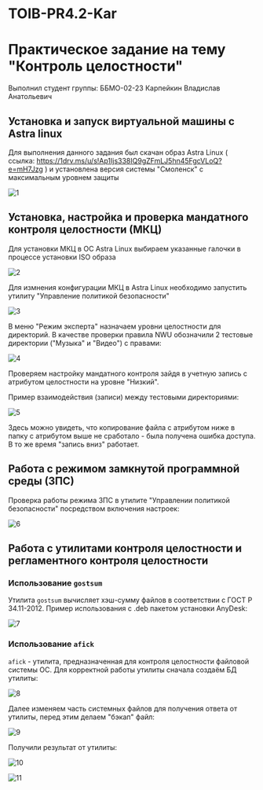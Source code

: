 # TOIB-PR4.2-Kar
# Практическое задание на тему "Контроль целостности"
Выполнил студент группы: ББМО-02-23 Карпейкин Владислав Анатольевич
## Установка и запуск виртуальной машины с Astra linux
Для выполнения данного задания был скачан образ Astra Linux ( ссылка: https://1drv.ms/u/s!Ap1Ijs338IQ9gZFmLJ5hn45FgcVLoQ?e=mH7Jzg ) и установлена версия системы "Смоленск" с максимальным уровнем защиты

![1](https://github.com/Vladislav789k/TOIB-PR4.2/assets/71137501/59693178-19be-4b2c-9a66-acc28ebfa25e)


## Установка, настройка и проверка мандатного контроля целостности (МКЦ)
Для установки МКЦ в ОС Astra Linux выбираем указанные галочки в процессе установки ISO образа 

![2](https://github.com/Vladislav789k/TOIB-PR4.2/assets/71137501/a3765683-8b98-444f-b4a6-d485def61c21)


Для измнения конфигурации МКЦ в Astra Linux необходимо запустить утилиту "Управление политикой безопасности"

![3](https://github.com/Vladislav789k/TOIB-PR4.2/assets/71137501/bc928b99-bc12-4515-9bb0-e9892ddb0d4f)


В меню "Режим эксперта" назначаем уровни целостности для директорий. В качестве проверки правила NWU обозначили 2 тестовые директории ("Музыка" и "Видео") с  правами:

![4](https://github.com/Vladislav789k/TOIB-PR4.2/assets/71137501/1ffca163-43da-4015-b655-505974c6dbca)


Проверяем настройку мандатного контроля зайдя в учетную запись с атрибутом целостности на уровне "Низкий".

Пример взаимодействия (записи) между тестовыми директориями:

![5](https://github.com/Vladislav789k/TOIB-PR4.2/assets/71137501/bb7631f3-e605-4922-998e-6ff09d489cef)


Здесь можно увидеть, что копирование файла с атрибутом ниже в папку с атрибутом выше не сработало - была получена ошибка доступа. В то же время "запись вниз" работает.
## Работа с режимом замкнутой программной среды (ЗПС)
Проверка работы режима ЗПС в утилите "Управлении политикой безопасности" посредством включения настроек:

![6](https://github.com/Vladislav789k/TOIB-PR4.2/assets/71137501/a40165a9-ae08-4158-9802-6aab662db198)



## Работа с утилитами контроля целостности и регламентного контроля целостности
### Использование `gostsum`
Утилита `gostsum` вычисляет хэш-сумму файлов в соответствии с ГОСТ Р 34.11-2012. Пример использования с .deb пакетом установки AnyDesk:

![7](https://github.com/Vladislav789k/TOIB-PR4.2/assets/71137501/ce32e4e8-ad80-4f4f-a60c-d1747cdff77f)


### Использование `afick`
`afick` - утилита, предназначенная для контроля целостности файловой системы ОС. Для корректной работы утилиты сначала создаём БД утилиты:

![8](https://github.com/Vladislav789k/TOIB-PR4.2/assets/71137501/34f18898-1788-4b01-8594-5e0eebb8bd06)


Далее изменяем часть системных файлов для получения ответа от утилиты, перед этим делаем "бэкап" файл:

![9](https://github.com/Vladislav789k/TOIB-PR4.2/assets/71137501/5f8c45a2-0361-4f6c-9647-99ee983f8a74)


Получили результат от утилиты:

![10](https://github.com/Vladislav789k/TOIB-PR4.2/assets/71137501/45ab2a26-9f8e-44e8-8789-8f9fdc351fc3)


![11](https://github.com/Vladislav789k/TOIB-PR4.2/assets/71137501/e56836fc-3b50-41ad-bbf5-b882d752ad7a)

